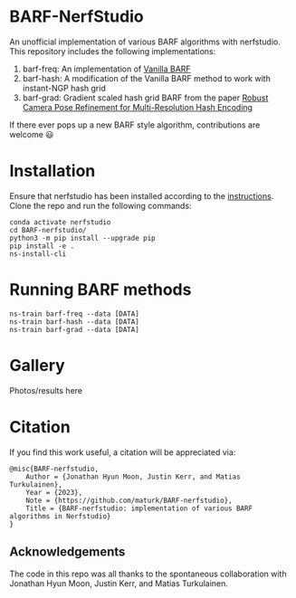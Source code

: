 # BARF-NerfStudio
An unofficial implementation of various BARF algorithms with nerfstudio. This repository includes the following implementations:

1. barf-freq: An implementation of [Vanilla BARF](https://arxiv.org/abs/2104.06405)
2. barf-hash: A modification of the Vanilla BARF method to work with instant-NGP hash grid
3. barf-grad: Gradient scaled hash grid BARF from the paper [Robust Camera Pose Refinement for Multi-Resolution Hash Encoding](https://arxiv.org/abs/2302.01571)

If there ever pops up a new BARF style algorithm, contributions are welcome 😃

# Installation 
Ensure that nerfstudio has been installed according to the [instructions](https://docs.nerf.studio/en/latest/quickstart/installation.html). Clone the repo and run the following commands:
```
conda activate nerfstudio
cd BARF-nerfstudio/
python3 -m pip install --upgrade pip
pip install -e .
ns-install-cli
```

# Running BARF methods
```
ns-train barf-freq --data [DATA]
ns-train barf-hash --data [DATA]
ns-train barf-grad --data [DATA]
```

# Gallery
Photos/results here

# Citation

If you find this work useful, a citation will be appreciated via:

```
@misc{BARF-nerfstudio,
    Author = {Jonathan Hyun Moon, Justin Kerr, and Matias Turkulainen},
    Year = {2023},
    Note = {https://github.com/maturk/BARF-nerfstudio},
    Title = {BARF-nerfstudio: implementation of various BARF algorithms in Nerfstudio}
}
```

## Acknowledgements

The code in this repo was all thanks to the spontaneous collaboration with Jonathan Hyun Moon, Justin Kerr, and Matias Turkulainen.